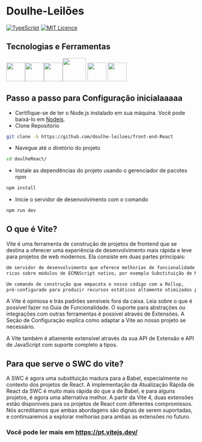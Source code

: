 # Doulhe-Leilões
[![TypeScript](https://badges.frapsoft.com/typescript/code/typescript.svg?v=101)](https://github.com/ellerbrock/typescript-badges/)
[![MIT Licence](https://badges.frapsoft.com/os/mit/mit.png?v=102)](https://opensource.org/licenses/mit-license.php)


## Tecnologias e Ferramentas
<img src="https://cdn.jsdelivr.net/gh/devicons/devicon/icons/react/react-original-wordmark.svg" width="50" height="50" /><img src="https://cdn.iconscout.com/icon/free/png-512/free-typescript-1174965.png?f=avif&w=256" width="50" height="50" /><img src="https://cdn.jsdelivr.net/gh/devicons/devicon/icons/html5/html5-original.svg" width="50" height="50" /><img src="https://cdn.jsdelivr.net/gh/devicons/devicon/icons/css3/css3-original-wordmark.svg" width="62" height="62" /> <img src="https://cdn.jsdelivr.net/gh/devicons/devicon/icons/git/git-original.svg" width="50" height="50" />
<img src="https://www.svgrepo.com/show/374167/vite.svg" width="50" height="50" />

## Passo a passo para Configuração inicialaaaaa
- Certifique-se de ter o Node.js instalado em sua máquina. Você pode baixá-lo em [Nodejs](https://nodejs.org/).
- Clone Repositório
```sh
git clone -b https://github.com/doulhe-leiloes/front-end-React
```
- Navegue até o diretório do projeto
```sh
cd doulheReact/
```
- Instale as dependências do projeto usando o gerenciador de pacotes npm
```sh
npm install
```
- Inicie o servidor de desenvolvimento com o comando
```sh
npm run dev
```

## O que é Vite?

Vite é uma ferramenta de construção de projetos de frontend que se destina a oferecer uma experiência de desenvolvimento mais rápida e leve para projetos de web modernos. Ela consiste em duas partes principais:

```sh
Um servidor de desenvolvimento que oferece melhorias de funcionalidade
ricas sobre módulos de ECMAScript nativo, por exemplo Substituição de Módulo Instantânea extremamente rápida.
```
```sh
Um comando de construção que empacota o nosso código com a Rollup,
pré-configurado para produzir recursos estáticos altamente otimizados para produção.
```

A Vite é opiniosa e trás padrões sensíveis fora da caixa. Leia sobre o que é possível fazer no Guia de Funcionalidade. O suporte para abstrações ou integrações com outras ferramentas é possível através de Extensões. A Seção de Configuração explica como adaptar a Vite ao nosso projeto se necessário.

A Vite também é altamente extensível através da sua API de Extensão e API de JavaScript com suporte completo a tipos.

## Para que serve o SWC do vite?

A SWC é agora uma substituição madura para a Babel, especialmente no contexto dos projetos de React. A implementação da Atualização Rápida de React da SWC é muito mais rápida do que a de Babel, e para alguns projetos, é agora uma alternativa melhor. A partir da Vite 4, duas extensões estão disponíveis para os projetos de React com diferentes compromissos. Nós acreditamos que ambas abordagens são dignas de serem suportadas, e continuaremos a explorar melhorias para ambas as extensões no futuro.

### Você pode ler mais em  https://pt.vitejs.dev/
